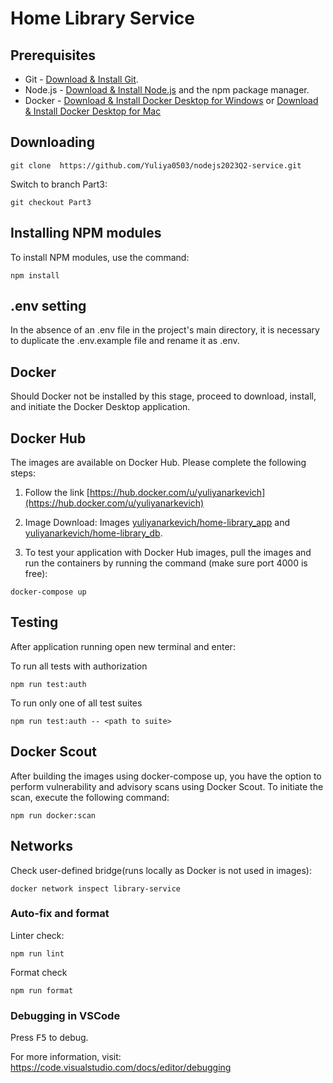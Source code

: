 # Home Library Service

## Prerequisites

- Git - [Download & Install Git](https://git-scm.com/downloads).
- Node.js - [Download & Install Node.js](https://nodejs.org/en/download/) and the npm package manager.
- Docker - [Download & Install Docker Desktop for Windows](https://docs.docker.com/desktop/install/windows-install/) or [Download & Install Docker Desktop for Mac](https://docs.docker.com/desktop/install/mac-install/)

## Downloading

```
git clone  https://github.com/Yuliya0503/nodejs2023Q2-service.git
```

Switch to branch Part3:

```
git checkout Part3
```

## Installing NPM modules

To install NPM modules, use the command:

```
npm install
```

## .env setting

In the absence of an .env file in the project's main directory, it is necessary to duplicate the .env.example file and rename it as .env.

## Docker

Should Docker not be installed by this stage, proceed to download, install, and initiate the Docker Desktop application.

## Docker Hub

The images are available on Docker Hub. Please complete the following steps:

1. Follow the link [https://hub.docker.com/u/yuliyanarkevich](https://hub.docker.com/u/yuliyanarkevich)

2. Image Download:
   Images [yuliyanarkevich/home-library_app](https://hub.docker.com/r/yuliyanarkevich/home-library_app) and [yuliyanarkevich/home-library_db](https://hub.docker.com/r/yuliyanarkevich/home-library_db).

3. To test your application with Docker Hub images, pull the images and run the containers by running the command (make sure port 4000 is free):

```
docker-compose up
```

## Testing

After application running open new terminal and enter:

To run all tests with authorization

```
npm run test:auth
```

To run only one of all test suites

```
npm run test:auth -- <path to suite>
```

## Docker Scout

After building the images using docker-compose up, you have the option to perform vulnerability and advisory scans using Docker Scout. To initiate the scan, execute the following command:

```
npm run docker:scan
```

## Networks

Check user-defined bridge(runs locally as Docker is not used in images):

```
docker network inspect library-service
```

### Auto-fix and format

Linter check:

```
npm run lint
```

Format check

```
npm run format
```

### Debugging in VSCode

Press <kbd>F5</kbd> to debug.

For more information, visit: https://code.visualstudio.com/docs/editor/debugging
